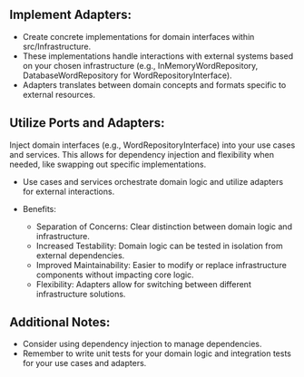 ##  Implement Adapters:

- Create concrete implementations for domain interfaces within src/Infrastructure.
- These implementations handle interactions with external systems based on your chosen infrastructure (e.g., InMemoryWordRepository, DatabaseWordRepository for WordRepositoryInterface).
- Adapters translates between domain concepts and formats specific to external resources.

## Utilize Ports and Adapters:

Inject domain interfaces (e.g., WordRepositoryInterface) into your use cases and services.
This allows for dependency injection and flexibility when needed, like swapping out specific implementations.

- Use cases and services orchestrate domain logic and utilize adapters for external interactions.

- Benefits:
    - Separation of Concerns: Clear distinction between domain logic and infrastructure.
    - Increased Testability: Domain logic can be tested in isolation from external dependencies.
    - Improved Maintainability: Easier to modify or replace infrastructure components without impacting core logic.
    - Flexibility: Adapters allow for switching between different infrastructure solutions.

## Additional Notes:

- Consider using dependency injection to manage dependencies.
- Remember to write unit tests for your domain logic and integration tests for your use cases and adapters.
